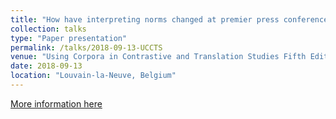 ```yaml
---
title: "How have interpreting norms changed at premier press conferences in China?: A corpus-based study"
collection: talks
type: "Paper presentation"
permalink: /talks/2018-09-13-UCCTS
venue: "Using Corpora in Contrastive and Translation Studies Fifth Edition"
date: 2018-09-13
location: "Louvain-la-Neuve, Belgium"
---
```


[More information here](https://cdn.uclouvain.be/groups/cms-editors-cecl/uccts2018/UCCTS2018_book_of_abstracts_01.pdf)
